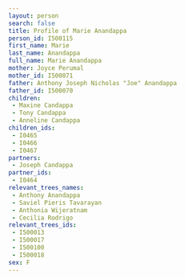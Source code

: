 ```yaml
---
layout: person
search: false
title: Profile of Marie Anandappa
person_id: I500115
first_name: Marie
last_name: Anandappa
full_name: Marie Anandappa
mother: Joyce Perumal
mother_id: I500071
father: Anthony Joseph Nicholas "Joe" Anandappa
father_id: I500070
children:
 - Maxine Candappa
 - Tony Candappa
 - Anneline Candappa
children_ids:
 - I0465
 - I0466
 - I0467
partners:
 - Joseph Candappa
partner_ids:
 - I0464
relevant_trees_names:
 - Anthony Anandappa
 - Saviel Pieris Tavarayan
 - Anthonia Wijeratnam
 - Cecilia Rodrigo
relevant_trees_ids:
 - I500013
 - I500017
 - I500100
 - I500018
sex: F
---
```


